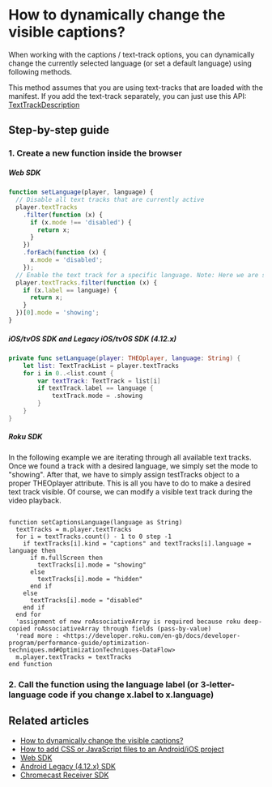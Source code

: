 # How to dynamically change the visible captions?

When working with the captions / text-track options, you can dynamically change the currently selected language (or set a default language) using following methods.

This method assumes that you are using text-tracks that are loaded with the manifest. If you add the text-track separately, you can just use this API: [TextTrackDescription](pathname:///theoplayer/v8/api-reference/web/interfaces/TextTrackDescription.html)

## Step-by-step guide

### 1. Create a new function inside the browser

##### Web SDK

```js
function setLanguage(player, language) {
  // Disable all text tracks that are currently active
  player.textTracks
    .filter(function (x) {
      if (x.mode !== 'disabled') {
        return x;
      }
    })
    .forEach(function (x) {
      x.mode = 'disabled';
    });
  // Enable the text track for a specific language. Note: Here we are searching the label. You can also do x.language for the ISO 3 letter language code.
  player.textTracks.filter(function (x) {
    if (x.label == language) {
      return x;
    }
  })[0].mode = 'showing';
}
```

##### iOS/tvOS SDK and Legacy iOS/tvOS SDK (4.12.x)

```swift
private func setLanguage(player: THEOplayer, language: String) {
    let list: TextTrackList = player.textTracks
    for i in 0..<list.count {
        var textTrack: TextTrack = list[i]
        if textTrack.label == language {
            textTrack.mode = .showing
        }
    }
}
```

##### Roku SDK

In the following example we are iterating through all available text tracks. Once we found a track with a desired language, we simply set the mode to "showing". After that, we have to simply assign testTracks object to a proper THEOplayer attribute. This is all you have to do to make a desired text track visible. Of course, we can modify a visible text track during the video playback.

```brightscript

function setCaptionsLanguage(language as String)
  textTracks = m.player.textTracks
  for i = textTracks.count() - 1 to 0 step -1
    if textTracks[i].kind = "captions" and textTracks[i].language = language then
      if m.fullScreen then
        textTracks[i].mode = "showing"
      else
        textTracks[i].mode = "hidden"
      end if
    else
      textTracks[i].mode = "disabled"
    end if
  end for
  'assignment of new roAssociativeArray is required because roku deep-copied roAssociativeArray through fields (pass-by-value)
  'read more : <https://developer.roku.com/en-gb/docs/developer-program/performance-guide/optimization-techniques.md#OptimizationTechniques-DataFlow>
  m.player.textTracks = textTracks
end function
```

### 2. Call the function using the language label (or 3-letter-language code if you change x.label to x.language)

## Related articles

- [How to dynamically change the visible captions?](01-how-to-dynamically-change-the-visible-captions.md)
- [How to add CSS or JavaScript files to an Android/iOS project](../../../theoplayer_versioned_docs/version-v4/faq/01-how-to-add-css-or-javascript-files-to-android-ios.md)
- [Web SDK](../../getting-started/01-sdks/01-web/00-getting-started.mdx)
- [Android Legacy (4.12.x) SDK](../../../theoplayer_versioned_docs/version-v4/getting-started/01-sdks/02-android/00-getting-started.md)
- [Chromecast Receiver SDK](../../getting-started/01-sdks/06-chromecast/00-getting-started.md)

